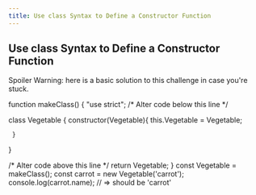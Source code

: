 ```yaml
---
title: Use class Syntax to Define a Constructor Function
---
```

## Use class Syntax to Define a Constructor Function


Spoiler Warning: here is a basic solution to this challenge in case you're stuck.

function makeClass() {
  "use strict";
  /* Alter code below this line */

   class Vegetable {
     constructor(Vegetable){
       this.Vegetable = Vegetable;
  
     }
   }

  /* Alter code above this line */
  return Vegetable;
}
const Vegetable = makeClass();
const carrot = new Vegetable('carrot');
console.log(carrot.name); // => should be 'carrot'
